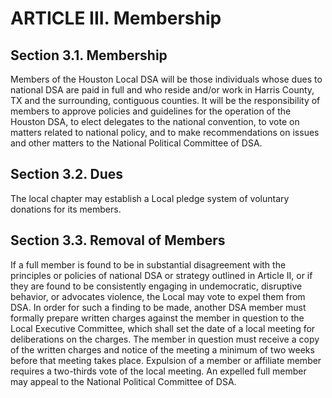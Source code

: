 # ARTICLE III. Membership

## Section 3.1. Membership
Members of the Houston Local DSA will be those individuals whose dues to national DSA are paid in full and who reside and/or work in Harris County, TX and the surrounding, contiguous counties. It will be the responsibility of members to approve policies and guidelines for the operation of the Houston DSA, to elect delegates to the national convention, to vote on matters related to national policy, and to make recommendations on issues and other matters to the National Political Committee of DSA.

## Section 3.2. Dues
The local chapter may establish a Local pledge system of voluntary donations for its members.

## Section 3.3. Removal of Members
If a full member is found to be in substantial disagreement with the principles or policies of national DSA or strategy outlined in Article II, or if they are found to be consistently engaging in undemocratic, disruptive behavior, or advocates violence, the Local may vote to expel them from DSA.  In order for such a finding to be made, another DSA member must formally prepare written charges against the member in question to the Local Executive Committee, which shall set the date of a local meeting for deliberations on the charges.  The member in question must receive a copy of the written charges and notice of the meeting a minimum of two weeks before that meeting takes place.  Expulsion of a member or affiliate member requires a two-thirds vote of the local meeting.  An expelled full member may appeal to the National Political Committee of DSA.

